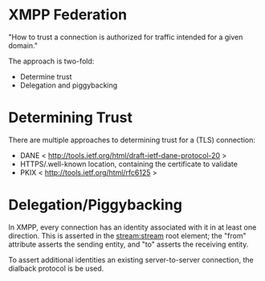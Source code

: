 XMPP Federation
===============

"How to trust a connection is authorized for traffic intended for a given domain."

The approach is two-fold:

* Determine trust
* Delegation and piggybacking

Determining Trust
=================

There are multiple approaches to determining trust for a (TLS) connection:

* DANE < http://tools.ietf.org/html/draft-ietf-dane-protocol-20 >
* HTTPS/.well-known location, containing the certificate to validate
* PKIX < http://tools.ietf.org/html/rfc6125 >

Delegation/Piggybacking
=======================

In XMPP, every connection has an identity associated with it in at least one direction.  This is asserted in the <stream:stream> root element; the "from" attribute asserts the sending entity, and "to" asserts the receiving entity.

To assert additional identities an existing server-to-server connection, the dialback protocol is be used.
